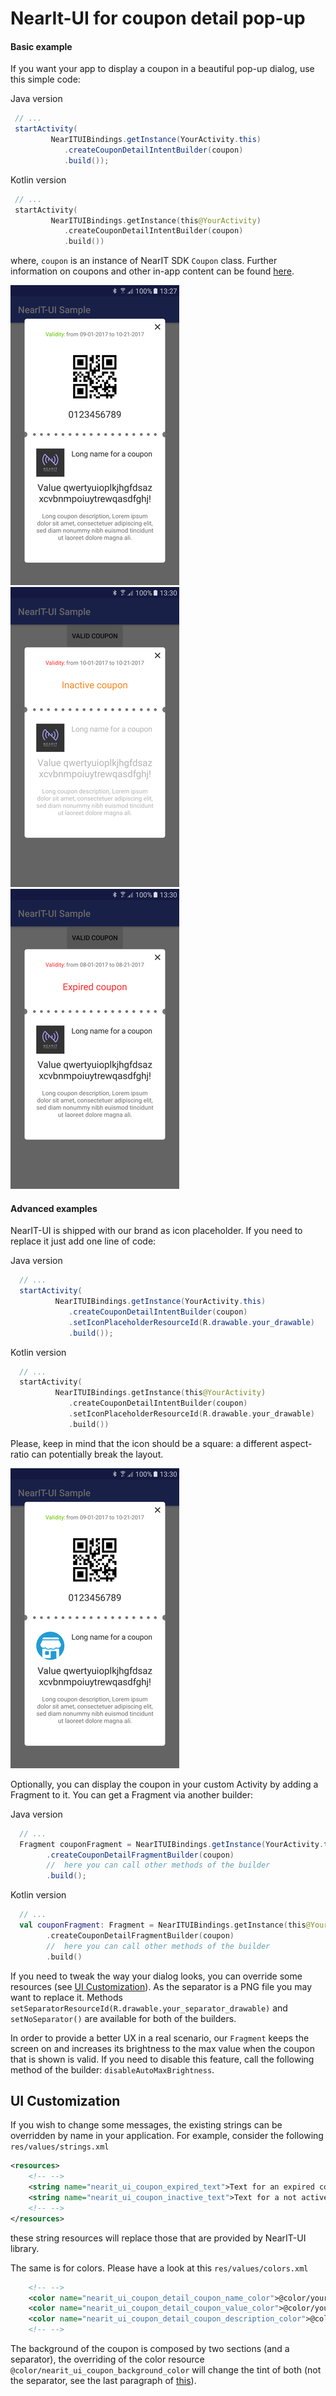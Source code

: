# NearIt-UI for coupon detail pop-up
#### Basic example
If you want your app to display a coupon in a beautiful pop-up dialog, use this simple code:

Java version
```java
 // ...
 startActivity(
         NearITUIBindings.getInstance(YourActivity.this)
            .createCouponDetailIntentBuilder(coupon)
            .build());
```

Kotlin version
```kotlin
 // ...
 startActivity(
         NearITUIBindings.getInstance(this@YourActivity)
            .createCouponDetailIntentBuilder(coupon)
            .build())
```

where, `coupon` is an instance of NearIT SDK `Coupon` class. Further information on coupons and other in-app content can be found [here](http://nearit-android.readthedocs.io/en/latest/in-app-content/).

![NearIT-UI active coupon dialog](valid_coupon.png)
![NearIT-UI inactive coupon dialog](inactive_coupon.png)
![NearIT-UI expired coupon dialog](expired_coupon.png)

#### Advanced examples
NearIT-UI is shipped with our brand as icon placeholder. If you need to replace it just add one line of code:

Java version
```java
  // ...
  startActivity(
          NearITUIBindings.getInstance(YourActivity.this)
             .createCouponDetailIntentBuilder(coupon)
             .setIconPlaceholderResourceId(R.drawable.your_drawable)
             .build());
```

Kotlin version
```kotlin
  // ...
  startActivity(
          NearITUIBindings.getInstance(this@YourActivity)
             .createCouponDetailIntentBuilder(coupon)
             .setIconPlaceholderResourceId(R.drawable.your_drawable)
             .build())
```

Please, keep in mind that the icon should be a square: a different aspect-ratio can potentially break the layout.

![NearIT-UI custom icon coupon dialog](custom_icon_coupon.png)

Optionally, you can display the coupon in your custom Activity by adding a Fragment to it. You can get a Fragment via another builder:

Java version
```java
  // ...
  Fragment couponFragment = NearITUIBindings.getInstance(YourActivity.this)
        .createCouponDetailFragmentBuilder(coupon)
        //  here you can call other methods of the builder
        .build();
```

Kotlin version
```kotlin
  // ...
  val couponFragment: Fragment = NearITUIBindings.getInstance(this@YourActivity)
        .createCouponDetailFragmentBuilder(coupon)
        //  here you can call other methods of the builder
        .build()
```

If you need to tweak the way your dialog looks, you can override some resources (see [UI Customization](#ui-customization)). As the separator is a PNG file you may want to replace it.
Methods `setSeparatorResourceId(R.drawable.your_separator_drawable)` and `setNoSeparator()` are available for both of the builders.

In order to provide a better UX in a real scenario, our `Fragment` keeps the screen on and increases its brightness to the max value when the coupon that is shown is valid. If you need to disable this feature, call the following method of the builder: `disableAutoMaxBrightness`.
## UI Customization

If you wish to change some messages, the existing strings can be overridden by name in your application. For example, consider the following `res/values/strings.xml`

```xml
<resources>
    <!-- -->
    <string name="nearit_ui_coupon_expired_text">Text for an expired coupon</string>
    <string name="nearit_ui_coupon_inactive_text">Text for a not active coupon</string>
    <!-- -->
</resources>
```

these string resources will replace those that are provided by NearIT-UI library.

The same is for colors. Please have a look at this `res/values/colors.xml`

```xml
    <!-- -->
    <color name="nearit_ui_coupon_detail_coupon_name_color">@color/your_color1</color>
    <color name="nearit_ui_coupon_detail_coupon_value_color">@color/your_color2</color>
    <color name="nearit_ui_coupon_detail_coupon_description_color">@color/your_color1</color>
    <!-- -->
```

The background of the coupon is composed by two sections (and a separator), the overriding of the color resource `@color/nearit_ui_coupon_background_color` will change the tint of both (not the separator, see the last paragraph of [this](#advanced-examples)).